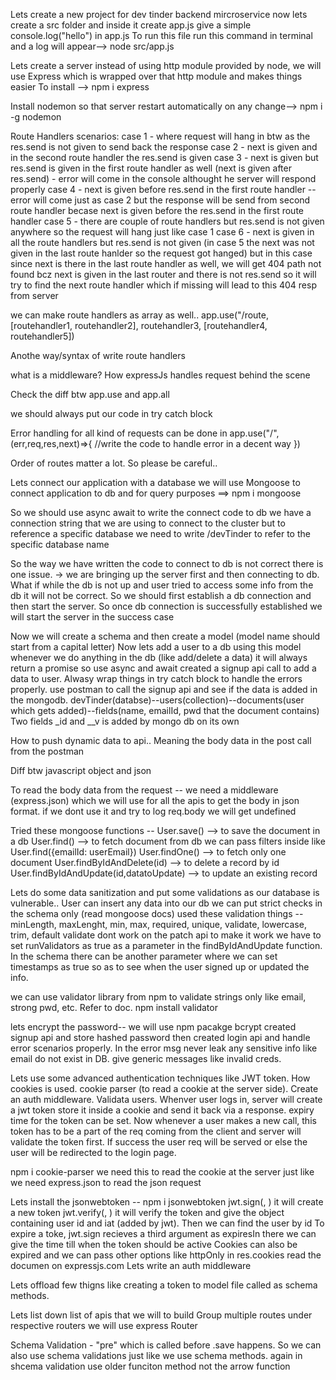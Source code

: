 Lets create a new project for dev tinder backend  mircroservice
now lets create a src folder and inside it create app.js
give a simple console.log("hello") in app.js
To run this file run this command in terminal and a log will appear--> node src/app.js

Lets create a server
instead of using http module provided by node, we will use Express which is wrapped over that http module and makes things easier
To install --> npm i express

Install nodemon so that server restart automatically on any change--> npm i -g nodemon 

Route Handlers scenarios:
case 1 - where request will hang in btw as the res.send is not given to send back the response
case 2 - next is given and in the second route handler the res.send is given 
case 3 - next is given but res.send is given in the first route handler as well (next is given after res.send) - error will come in the console althought he server will respond properly 
case 4 - next is given before res.send in the first route handler -- error will come just as case 2 but the response will be send from second route handler becase next is given before the res.send in the first route handler
case 5 - there are couple of route handlers but res.send is not given anywhere so the request will hang just like case 1
case 6 - next is given in all the route handlers but res.send is not given (in case 5 the next was not given in the last route hanlder so the request got hanged) but in this case since next is there in the last route handler as well, we will get 404 path not found bcz next is given in the last router and there is not res.send so it will try to find the next route handler which if missing will lead to this 404 resp from server

we can make route handlers as array as well.. app.use("/route, [routehandler1, routehandler2], routehandler3, [routehandler4, routehandler5])

Anothe way/syntax of write route handlers

what is a middleware? How expressJs handles request behind the scene

Check the diff btw app.use and app.all

we should always put our code in try catch block

Error handling for all kind of requests can be done in app.use("/",(err,req,res,next)=>{
    //write the code to handle error in a decent way
})

Order of routes matter a lot. So please be careful..

Lets connect our application with a database
we will use Mongoose to connect application to db and for query purposes ==> npm i mongoose

So we should use async await to write the connect code to db
we have a connection string that we are using to connect to the cluster but to reference a specific database we need to write /devTinder to refer to the specific database name

So the way we have written the code to connect to db is not correct there is one issue. -> we are bringing up the server first and then connecting to db. What if while the db is not up and user tried to access some info from the db it will not be correct. So we should first establish a db connection and then start the server.
So once db connection is successfully established we will start the server in the success case

Now we will create a schema and then create a model (model name should start from a capital letter)
Now lets add a user to a db using this model
whenever we do anything in the db (like add/delete a data) it will always return a promise so use async and await
created a signup api call to add a data to user. Alwasy wrap things in try catch block to handle the errors properly.
use postman to call the signup api and see if the data is added in the mongodb. 
devTinder(databse)--users(collection)--documents(user which gets added)--fields(name, emailId, pwd that the document contains)
Two fields _id and __v is added by mongo db on its own

How to push dynamic data to api.. Meaning the body data in the post call from the postman

Diff btw javascript object and json

To read the body data from the request -- we need a middleware (express.json) which we will use for all the apis to get the body in json format. if we dont use it and try to log req.body we will get undefined

Tried these mongoose functions -- 
User.save() --> to save the document in a db
User.find() --> to fetch document from db we can pass filters inside like User.find({emailId: userEmail})
User.findOne() --> to fetch only one document 
User.findByIdAndDelete(id) --> to delete a record by id
User.findByIdAndUpdate(id,datatoUpdate) --> to update an existing record

Lets do some data sanitization and put some validations as  our database is vulnerable.. User can insert any data into our db
we can put strict checks in the schema only (read mongoose docs)
used these validation things -- minLength, maxLenght, min, max, required, unique, validate, lowercase, trim, default
validate dont work on the patch api to make it work we have to set runValidators as true as a parameter in the findByIdAndUpdate function.
In the schema there can be another parameter where we can set timestamps as true so as to see when the user signed up or updated the info.

we can use validator library from npm to validate strings only like email, strong pwd, etc. Refer to doc. 
npm install validator 

lets encrypt the password-- we will use npm pacakge bcrypt
created signup api and store hashed password
then created login api and handle error scenarios properly. In the error msg never leak any sensitive info like email do not exist in DB. give generic messages like invalid creds.

Lets use some advanced authentication techniques like JWT token. How cookies is used. cookie parser (to read a cookie at the server side). Create an auth middleware. Validata users.
Whenver user logs in, server will create a jwt token store it inside a cookie and send it back via a response. expiry time for the token can be set. Now whenever a user makes a new call, this token has to be a part of the req coming from the client and server will validate the token first. If success the user req will be served or else the user will be redirected to the login page.

npm i cookie-parser
we need this to read the cookie at the server just like we need express.json to read the json request

Lets install the jsonwebtoken -- npm i jsonwebtoken
jwt.sign(<give the user id>, <SecretKey>) it will create a new token
jwt.verify(<tokenThatComesAsCookie>, <SecretKey>) it will verify the token and give the object containing user id and iat (added by jwt).
Then we can find the user by id 
To expire a toke, jwt.sign recieves a third argument as expiresIn there we can give the time till when the token should be active
Cookies can also be expired and we can pass other options like httpOnly in res.cookies read the documen on expressjs.com
Lets write an auth middleware

Lets offload few thigns like creating a token to model file called as schema methods.

Lets list down list of apis that we will to build
Group multiple routes under respective routers
we will use express Router

Schema Validation - "pre" which is called before .save happens. So we can also use schema validations just like we use schema methods. again in shcema validation use older funciton method not the arrow function